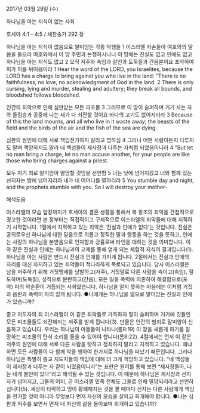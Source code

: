 2017년 03월 29일 (수)

하나님을 아는 지식이 없는 사회



호세아 4:1 - 4:5 / 새찬송가 292 장


하나님을 아는 지식이 없음으로 말미암는 각종 악행들
1 이스라엘 자손들아 여호와의 말씀을 들으라 여호와께서 이 땅 주민과 논쟁하시나니 이 땅에는 진실도 없고 인애도 없고 하나님을 아는 지식도 없고 2 오직 저주와 속임과 살인과 도둑질과 간음뿐이요 포악하여 피가 피를 뒤이음이라
1 Hear the word of the LORD, you Israelites, because the LORD has a charge to bring against you who live in the land: "There is no faithfulness, no love, no acknowledgment of God in the land. 2 There is only cursing, lying and murder, stealing and adultery; they break all bounds, and bloodshed follows bloodshed.

인간의 죄악으로 인해 심판받는 모든 피조물
3 그러므로 이 땅이 슬퍼하며 거기 사는 자와 들짐승과 공중에 나는 새가 다 쇠잔할 것이요 바다의 고기도 없어지리라
3 Because of this the land mourns, and all who live in it waste away; the beasts of the field and the birds of the air and the fish of the sea are dying.

심판의 원인에 대해 서로 책임전가하지 말라고 명하심
4 그러나 어떤 사람이든지 다투지도 말며 책망하지도 말라 네 백성들이 제사장과 다투는 자처럼 되었음이니라
4 "But let no man bring a charge, let no man accuse another, for your people are like those who bring charges against a priest.

모두 자기 죄로 말미암아 멸망할 것임을 선언함
5 너는 낮에 넘어지겠고 너와 함께 있는 선지자는 밤에 넘어지리라 내가 네 어머니를 멸하리라
5 You stumble day and night, and the prophets stumble with you. So I will destroy your mother-

해석도움





이스라엘의 모습
앞장까지가 호세아의 결혼 생활을 통해서 북 왕조의 죄악을 간접적으로 경고한 것이라면 본 장부터는 직접적이고 구체적으로 이스라엘의 죄악들에 대해 지적하기 시작합니다. 1절에서 지적하고 있는 죄악은 ‘진실과 인애가 없다’는 것입니다. 진실은 공의로우신 하나님에 대한 믿음으로 의롭고 정직한 말과 행동을 하는 것을 뜻하고, 인애는 사랑의 하나님을 본받음으로 인자함과 긍휼로써 타인을 대하는 것을 의미합니다. 이와 같은 진실과 인애는 하나님과의 교제를 통해 얻게 되는 체험적 지식의 결과입니다(1). 하나님을 아는 사람은 반드시 진실과 인애를 가지게 됩니다. 2절에서는 진실과 인애의 자리를 대신 차지하고 있는 죄악들이 적나라하게 폭로되고 있습니다. 당시 이스라엘은 남을 저주하기 위해 거짓맹세를 남발하고(저주), 거짓말로 다른 사람을 속이고(속임), 절도하며(도둑질), 성적으로 문란하고(간음), 모든 일을 폭력에 의존하여 해결함으로(포악) 피의 악순환이 거듭되는 사회였습니다. 하나님을 알지 못하는 마음에는 이처럼 거짓과 음란과 폭력이 자리 잡게 됩니다.
●나에게는 하나님을 앎으로 말미암는 진실과 인애가 있습니까?

종교 지도자의 죄
이스라엘이 이 같은 죄악들로 가득하자 땅이 슬퍼하며 거기에 깃들인 모든 피조물들도 쇠잔해지는 저주를 받게 됩니다(3). 만물은 인간의 범죄로 말미암아 신음하고 있습니다. 우리는 하나님의 아들들이 나타나(롬8:19) 이 땅을 새롭게 하기를 갈망하는 피조물의 탄식 소리를 들을 수 있어야 합니다(롬8:22). 4절에서는 먼저 이 같은 저주의 원인에 대해 서로 다른 사람을 탓하고 정죄하지 말라고 지적하고 있습니다. 왜냐하면 모든 사람들이 다 함께 악을 행하여 한가지로 하나님을 떠났기 때문입니다. 그러나 하나님은 특별히 종교 지도자들의 책임에 대해 더 크게 책망하고 있습니다. “네 백성들이 제사장과 다투는 자 같이 되었음이니라”는 표현은 원어를 통해 보면 “제사장들아, 나는 네게 불만이 있다”라고 해석될 수 있는 것입니다. 이 때문에 하나님은 제사장과 선지자가 넘어지고, 그들의 어미, 곧 이스라엘 민족 전체도 그들로 인해 멸망되리라고 선언하십니다(5). 세상이 타락하고 땅이 황폐해지는 것을 볼 때마다 신자는 다른 사람에게 책임을 전가할 것이 아니라 무엇보다 먼저 자신의 모습을 살피고 회개해야 합니다.
●나는 심판과 저주를 보면서 먼저 내 자신의 삶을 돌아보며 회개하고 있습니까?